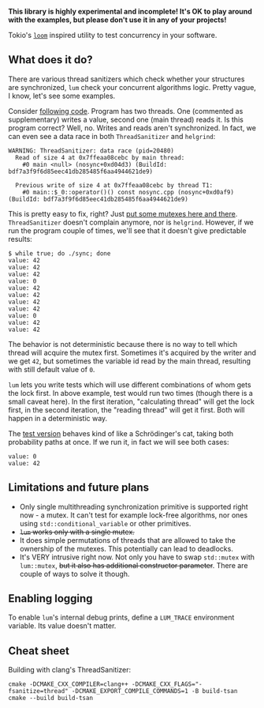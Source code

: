 **This library is highly experimental and incomplete! It's OK to play around with the examples, but please don't use it in any of your projects!**


Tokio's [`loom`](https://docs.rs/loom/latest/loom/) inspired utility to test concurrency in your software.


What does it do?
----------------
There are various thread sanitizers which check whether your structures are synchronized, `lum` check your concurrent algorithms logic. Pretty vague, I know, let's see some examples.

Consider [following code](cases/nosync.cpp). Program has two threads. One (commented as supplementary) writes a value, second one (main thread) reads it. Is this program correct? Well, no. Writes and reads aren't synchronized. In fact, we can even see a data race in both `ThreadSanitizer` and `helgrind`:

``` 
WARNING: ThreadSanitizer: data race (pid=20480)
  Read of size 4 at 0x7ffeaa08cebc by main thread:
    #0 main <null> (nosync+0xd04d3) (BuildId: bdf7a3f9f6d85eec41db285485f6aa4944621de9)

  Previous write of size 4 at 0x7ffeaa08cebc by thread T1:
    #0 main::$_0::operator()() const nosync.cpp (nosync+0xd0af9) (BuildId: bdf7a3f9f6d85eec41db285485f6aa4944621de9)
```

This is pretty easy to fix, right? Just [put some mutexes here and there](cases/sync.cpp). `ThreadSanitizer` doesn't complain anymore, nor is `helgrind`. However, if we run the program couple of times, we'll see that it doesn't give predictable results:

```
$ while true; do ./sync; done
value: 42
value: 42
value: 42
value: 0
value: 42
value: 42
value: 42
value: 42
value: 0
value: 42
value: 42
```

The behavior is not deterministic because there is no way to tell which thread will acquire the mutex first. Sometimes it's acquired by the writer and we get `42`, but sometimes the variable id read by the main thread, resulting with still default value of `0`.

`lum` lets you write tests which will use different combinations of whom gets the lock first. In above example, test would run two times (though there is a small caveat here). In the first iteration, "calculating thread" will get the lock first, in the second iteration, the "reading thread" will get it first. Both will happen in a deterministic way.

The [test version](tests/test.cpp) behaves kind of like a Schrödinger's cat, taking both probability paths at once. If we run it, in fact we will see both cases:

```
value: 0
value: 42
```


Limitations and future plans
----------------------------
- Only single multithreading synchronization primitive is supported right now - a mutex. It can't test for example lock-free algorithms, nor ones using `std::conditional_variable` or other primitives.
- ~~`lum` works only with a single mutex.~~
- It does simple permutations of threads that are allowed to take the ownership of the mutexes. This potentially can lead to deadlocks.
- It's VERY intrusive right now. Not only you have to swap `std::mutex` with `lum::mutex`, ~~but it also has additional constructor parameter~~. There are couple of ways to solve it though.


Enabling logging
----------------
To enable `lum`'s internal debug prints, define a `LUM_TRACE` environment variable. Its value doesn't matter.


Cheat sheet
-----------
Building with clang's ThreadSanitizer:
```
cmake -DCMAKE_CXX_COMPILER=clang++ -DCMAKE_CXX_FLAGS="-fsanitize=thread" -DCMAKE_EXPORT_COMPILE_COMMANDS=1 -B build-tsan
cmake --build build-tsan
```
